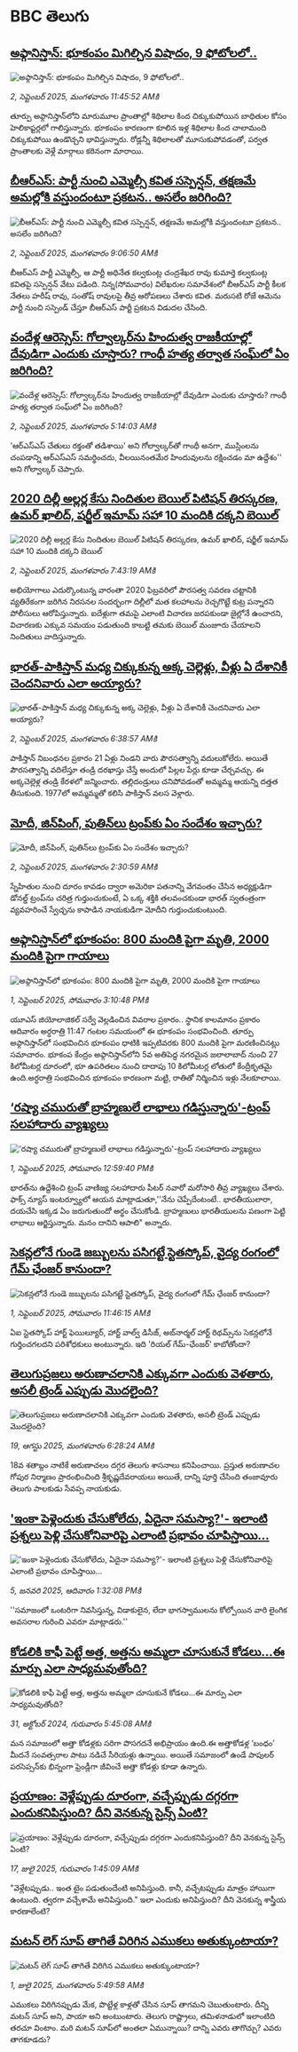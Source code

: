 # BBC తెలుగు## [అఫ్గానిస్తాన్: భూకంపం మిగిల్చిన విషాదం, 9 ఫోటోలలో..](https://www.bbc.com/telugu/articles/cm212dk19e9o?at_medium=RSS&at_campaign=rss?at_campaign=githubrss)![అఫ్గానిస్తాన్: భూకంపం మిగిల్చిన విషాదం, 9 ఫోటోలలో..](https://ichef.bbci.co.uk/ace/ws/240/cpsprodpb/73ef/live/ad3f99e0-87f1-11f0-b36e-47414de99d82.jpg)_2, సెప్టెంబర్ 2025, మంగళవారం 11:45:52 AMకి_తూర్పు అఫ్గానిస్తాన్‌లోని మారుమూల ప్రాంతాల్లో శిథిలాల కింద చిక్కుకుపోయిన బాధితుల కోసం హెలికాప్టర్లలో గాలిస్తున్నారు. భూకంపం కారణంగా కూలిన ఇళ్ల శిథిలాల కింద చాలామంది చిక్కుకుపోయి ఉండొచ్చని భావిస్తున్నారు. రోడ్లన్నీ శిథిలాలతో మూసుకుపోవడంతో, పర్వత ప్రాంతాలకు వెళ్లే మార్గాలు కఠినంగా మారాయి.## [బీఆర్ఎస్: పార్టీ నుంచి ఎమ్మెల్సీ కవిత సస్పెన్షన్, తక్షణమే అమల్లోకి వస్తుందంటూ ప్రకటన.. అసలేం జరిగింది?](https://www.bbc.com/telugu/articles/cp89004j662o?at_medium=RSS&at_campaign=rss?at_campaign=githubrss)![బీఆర్ఎస్: పార్టీ నుంచి ఎమ్మెల్సీ కవిత సస్పెన్షన్, తక్షణమే అమల్లోకి వస్తుందంటూ ప్రకటన.. అసలేం జరిగింది?](https://ichef.bbci.co.uk/ace/standard/240/cpsprodpb/f93d/live/d9377d60-87dd-11f0-b391-6936825093bd.jpg)_2, సెప్టెంబర్ 2025, మంగళవారం 9:06:50 AMకి_బీఆర్ఎస్ పార్టీ ఎమ్మెల్సీ, ఆ పార్టీ అధినేత కల్వకుంట్ల చంద్రశేఖర రావు కుమార్తె కల్వకుంట్ల కవితపై సస్పెన్షన్ వేటు పడింది. నిన్న(సోమవారం) విలేఖరుల సమావేశంలో బీఆర్ఎస్ పార్టీ కీలక నేతలు హరీష్ రావు, సంతోష్ రావులపై తీవ్ర ఆరోపణలు చేశారు కవిత. మరుసటి రోజే ఆమెను పార్టీ నుంచి సస్పెండ్ చేస్తూ బీఆర్ఎస్ పార్టీ ప్రకటన విడుదల చేసింది.## [వందేళ్ల ఆరెస్సెస్: గోల్వాల్కర్‌ను హిందుత్వ రాజకీయాల్లో దేవుడిగా ఎందుకు చూస్తారు? గాంధీ హత్య తర్వాత సంఘ్‌లో ఏం జరిగింది? ](https://www.bbc.com/telugu/articles/c86jvz3n8jqo?at_medium=RSS&at_campaign=rss?at_campaign=githubrss)![వందేళ్ల ఆరెస్సెస్: గోల్వాల్కర్‌ను హిందుత్వ రాజకీయాల్లో దేవుడిగా ఎందుకు చూస్తారు? గాంధీ హత్య తర్వాత సంఘ్‌లో ఏం జరిగింది? ](https://ichef.bbci.co.uk/ace/standard/240/cpsprodpb/ef3b/live/666e6a10-87c3-11f0-b391-6936825093bd.jpg)_2, సెప్టెంబర్ 2025, మంగళవారం 5:14:03 AMకి_'ఆర్ఎస్ఎస్ చేతులు రక్తంతో తడిశాయి' అని గోల్వాల్కర్‌తో గాంధీ అనగా, ముస్లింలను చంపడాన్ని ఆర్ఎస్ఎస్ సమర్థించదు, వీలయినంతమేర హిందువులను రక్షించడం మా ఉద్దేశం'' అని గోల్వాల్కర్ చెప్పారు.## [2020 దిల్లీ అల్లర్ల కేసు నిందితుల బెయిల్‌‌ పిటిషన్‌ తిరస్కరణ, ఉమర్ ఖాలిద్, షర్జీల్ ఇమామ్ సహా 10 మందికి దక్కని బెయిల్ ](https://www.bbc.com/telugu/articles/cy7y5g721vdo?at_medium=RSS&at_campaign=rss?at_campaign=githubrss)![2020 దిల్లీ అల్లర్ల కేసు నిందితుల బెయిల్‌‌ పిటిషన్‌ తిరస్కరణ, ఉమర్ ఖాలిద్, షర్జీల్ ఇమామ్ సహా 10 మందికి దక్కని బెయిల్ ](https://ichef.bbci.co.uk/ace/ws/240/cpsprodpb/a486/live/cb0528c0-87c7-11f0-9cf6-cbf3e73ce2b9.jpg)_2, సెప్టెంబర్ 2025, మంగళవారం 7:43:19 AMకి_అభియోగాలు ఎదుర్కొంటున్న వారంతా 2020 ఫిబ్రవరిలో పౌరసత్వ సవరణ చట్టానికి వ్యతిరేకంగా జరిగిన నిరసనల సందర్భంగా దిల్లీలో మత కలహాలను రెచ్చగొట్టే కుట్ర పన్నారని పోలీసులు ఆరోపిస్తున్నారు. ఐదేళ్లుగా తమపై ఎలాంటి విచారణ జరపకుండా జైల్లోనే ఉంచారని, విచారణకు ఎక్కువ సమయం పడుతుంది కాబట్టి తమకు బెయిల్ మంజూరు చేయాలని నిందితులు వాదిస్తున్నారు.## [భారత్-పాకిస్తాన్ మధ్య చిక్కుకున్న అక్క చెల్లెళ్లు, వీళ్లు ఏ దేశానికీ చెందనివారు ఎలా అయ్యారు? ](https://www.bbc.com/telugu/articles/c3r4g07xwq3o?at_medium=RSS&at_campaign=rss?at_campaign=githubrss)![భారత్-పాకిస్తాన్ మధ్య చిక్కుకున్న అక్క చెల్లెళ్లు, వీళ్లు ఏ దేశానికీ చెందనివారు ఎలా అయ్యారు? ](https://ichef.bbci.co.uk/ace/standard/240/cpsprodpb/20ae/live/24b499f0-87c8-11f0-84c8-99de564f0440.jpg)_2, సెప్టెంబర్ 2025, మంగళవారం 6:38:57 AMకి_పాకిస్తాన్ నిబంధనల ప్రకారం 21 ఏళ్లు నిండని వారు పౌరసత్వాన్ని వదులుకోలేరు.  అయితే పౌరసత్వాన్ని వదిలేస్తూ తండ్రి దరఖాస్తు చేస్తే అందులో పిల్లల పేర్లు కూడా చేర్చవచ్చు. ఈ అక్కచెల్లెళ్ల తండ్రి కేరళలో జన్మించారు. తల్లిదండ్రులు చనిపోవడంతో అమ్మమ్మ ఆయన్ని దత్తత తీసుకుంది. 1977లో అమ్మమ్మతో కలిసి పాకిస్తాన్ వలస వెళ్లారు.## [మోదీ, జిన్‌పింగ్, పుతిన్‌లు ట్రంప్‌కు ఏం సందేశం ఇచ్చారు?](https://www.bbc.com/telugu/articles/c98784wy55go?at_medium=RSS&at_campaign=rss?at_campaign=githubrss)![మోదీ, జిన్‌పింగ్, పుతిన్‌లు ట్రంప్‌కు ఏం సందేశం ఇచ్చారు?](https://ichef.bbci.co.uk/ace/standard/240/cpsprodpb/9653/live/fb67c1c0-87a5-11f0-9cf6-cbf3e73ce2b9.jpg)_2, సెప్టెంబర్ 2025, మంగళవారం 2:30:59 AMకి_స్నేహితుల నుంచి దూరం కావడం ద్వారా అమెరికా పతనాన్ని వేగవంతం చేసిన అధ్యక్షుడిగా డోనల్డ్ ట్రంప్‌ను చరిత్ర గుర్తుంచుకుంటే,  ఏ ఒక్క శక్తికి తలవంచకుండా  భారత్ స్వతంత్రంగా వ్యవహరించే స్వేచ్ఛను కాపాడిన నాయకుడిగా మోదీని గుర్తుంచుకుంటుంది.## [అఫ్గానిస్తాన్‌లో భూకంపం: 800 మందికి పైగా మృతి, 2000 మందికి పైగా గాయాలు](https://www.bbc.com/telugu/articles/c17n4yw9ggjo?at_medium=RSS&at_campaign=rss?at_campaign=githubrss)![అఫ్గానిస్తాన్‌లో భూకంపం: 800 మందికి పైగా మృతి, 2000 మందికి పైగా గాయాలు](https://ichef.bbci.co.uk/ace/standard/240/cpsprodpb/707f/live/741a0f80-874a-11f0-84c8-99de564f0440.jpg)_1, సెప్టెంబర్ 2025, సోమవారం 3:10:48 PMకి_యూఎస్ జియోలాజికల్ సర్వే వెల్లడించిన వివరాల ప్రకారం.. స్థానిక కాలమానం ప్రకారం ఆదివారం అర్ధరాత్రి 11:47 గంటల సమయంలో ఈ భూకంపం సంభవించింది. తూర్పు అఫ్గానిస్తాన్‌‌లో సంభవించిన భూకంపం ధాటికి ఇప్పటివరకు 800 మందికి పైగా మరణించినట్లు సమాచారం. భూకంప కేంద్రం అఫ్గానిస్తాన్‌లోని 5వ అతిపెద్ద నగరమైన జలాలాబాద్ నుంచి 27 కిలోమీటర్ల దూరంలో, భూ ఉపరితలం నుంచి దాదాపు 10 కిలోమీటర్ల లోతులో కేంద్రీకృతమై ఉంది.అర్ధరాత్రి సంభవించిన భూకంపం కారణంగా మట్టి, రాతితో నిర్మించిన ఇళ్లు నేలకూలాయి.## [‘రష్యా చమురుతో బ్రాహ్మణులే లాభాలు గడిస్తున్నారు'-ట్రంప్ సలహాదారు వ్యాఖ్యలు](https://www.bbc.com/telugu/articles/c7vl2pq3805o?at_medium=RSS&at_campaign=rss?at_campaign=githubrss)![‘రష్యా చమురుతో బ్రాహ్మణులే లాభాలు గడిస్తున్నారు'-ట్రంప్ సలహాదారు వ్యాఖ్యలు](https://ichef.bbci.co.uk/ace/ws/240/cpsprodpb/15c2/live/b3613820-8728-11f0-b391-6936825093bd.jpg)_1, సెప్టెంబర్ 2025, సోమవారం 12:59:40 PMకి_భారత్‌ను ఉద్దేశించి ట్రంప్ వాణిజ్య సలహాదారు పీటర్ నవారో మరోసారి తీవ్ర వ్యాఖ్యలు చేశారు. ఫాక్స్ న్యూస్ ఇంటర్వ్యూలో ఆయన మాట్లాడుతూ,''నేను చెప్పేదేంటంటే.. భారతీయులారా, దయచేసి ఇక్కడ ఏం జరుగుతుందో అర్థం చేసుకోండి. బ్రాహ్మణులు భారతీయులను పణంగా పెట్టి లాభాలు ఆర్జిస్తున్నారు. మనం దానిని ఆపాలి" అన్నారు.## [సెకన్లలోనే గుండె జబ్బులను పసిగట్టే స్టెతస్కోప్, వైద్య రంగంలో గేమ్ ఛేంజర్ కానుందా?](https://www.bbc.com/telugu/articles/c80d8dpd8xmo?at_medium=RSS&at_campaign=rss?at_campaign=githubrss)![సెకన్లలోనే గుండె జబ్బులను పసిగట్టే స్టెతస్కోప్, వైద్య రంగంలో గేమ్ ఛేంజర్ కానుందా?](https://ichef.bbci.co.uk/ace/ws/240/cpsprodpb/9846/live/afa4d830-867f-11f0-b391-6936825093bd.jpg)_1, సెప్టెంబర్ 2025, సోమవారం 11:46:15 AMకి_ఏఐ స్టెతస్కోప్ హార్ట్ ఫెయిల్యూర్, హార్ట్ వాల్వ్ డిసీజ్, అబ్‌నార్మల్ హార్ట్ రిథమ్స్‌ను సెకన్లలోనే గుర్తించగలదని పరిశోధకులు అంటున్నారు. ఇది 'రియల్ గేమ్-ఛేంజర్' కాబోతోందా?## [తెలుగుప్రజలు అరుణాచలానికి ఎక్కువగా ఎందుకు వెళతారు, అసలీ ట్రెండ్ ఎప్పుడు మొదలైంది? ](https://www.bbc.com/telugu/articles/c8jp32zrzxpo?at_medium=RSS&at_campaign=rss?at_campaign=githubrss)![తెలుగుప్రజలు అరుణాచలానికి ఎక్కువగా ఎందుకు వెళతారు, అసలీ ట్రెండ్ ఎప్పుడు మొదలైంది? ](https://ichef.bbci.co.uk/ace/ws/240/cpsprodpb/cf2d/live/01932bf0-7d85-11f0-98a0-956f61945264.jpg)_19, ఆగస్టు 2025, మంగళవారం 6:28:24 AMకి_18వ శతాబ్దం నాటికే అరుణాచలం దగ్గర తెలుగు శాసనాలు కనిపించాయి. ప్రస్తుత అరుణాచల గోపుర నిర్మాణం ప్రారంభించింది శ్రీకృష్ణదేవరాయలు అయితే, దాన్ని పూర్తి చేసింది తంజావూరు తెలుగు పాలకుడు సేవప్ప నాయకుడు.## ['ఇంకా పెళ్లెందుకు చేసుకోలేదు, ఏదైనా సమస్యా?'- ఇలాంటి ప్రశ్నలు పెళ్లి చేసుకోనివారిపై ఎలాంటి ప్రభావం చూపిస్తాయి... ](https://www.bbc.com/telugu/articles/cgq1w3lz7yyo?at_medium=RSS&at_campaign=rss?at_campaign=githubrss)!['ఇంకా పెళ్లెందుకు చేసుకోలేదు, ఏదైనా సమస్యా?'- ఇలాంటి ప్రశ్నలు పెళ్లి చేసుకోనివారిపై ఎలాంటి ప్రభావం చూపిస్తాయి... ](https://ichef.bbci.co.uk/ace/ws/240/cpsprodpb/f6de/live/72c94a60-cb3e-11ef-87df-d575b9a434a4.jpg)_5, జనవరి 2025, ఆదివారం 1:32:08 PMకి_''సమాజంలో ఒంటరిగా నివసిస్తున్న, విడాకులైన, లేదా భాగస్వాములను కోల్పోయిన వారి లైంగిక అవసరాల గురించి ఎవరూ మాట్లాడరు.''## [కోడలికి కాఫీ పెట్టే అత్త, అత్తను అమ్మలా చూసుకునే కోడలు...ఈ మార్పు ఎలా సాధ్యమవుతోంది?](https://www.bbc.com/telugu/articles/c1l41zl8el2o?at_medium=RSS&at_campaign=rss?at_campaign=githubrss)![కోడలికి కాఫీ పెట్టే అత్త, అత్తను అమ్మలా చూసుకునే కోడలు...ఈ మార్పు ఎలా సాధ్యమవుతోంది?](https://ichef.bbci.co.uk/ace/ws/240/cpsprodpb/2b61/live/9176a6d0-8b0e-11ef-a81b-b1eda9741da3.jpg)_31, అక్టోబర్ 2024, గురువారం 5:45:08 AMకి_మన సమాజంలో అత్తా కోడళ్లకు సరిగా పొసగదనే అభిప్రాయం ఉంది.ఈ అత్తాకోడళ్ల ‘బంధం’ మీదనే సంవత్సరాల పాటు నడిచే సీరియళ్లు ఉన్నాయి. అయితే సమాజంలో ఉండే పాపులర్ పరసెప్సన్‌కు భిన్నంగా ఫ్రెండ్లీగా జీవించే అత్తా కోడళ్లు కూడా ఉన్నారు.## [ప్రయాణం: వెళ్లేప్పుడు దూరంగా, వచ్చేప్పుడు దగ్గరగా ఎందుకనిపిస్తుంది? దీని వెనకున్న సైన్స్ ఏంటి?](https://www.bbc.com/telugu/articles/c0l4y727n1jo?at_medium=RSS&at_campaign=rss?at_campaign=githubrss)![ప్రయాణం: వెళ్లేప్పుడు దూరంగా, వచ్చేప్పుడు దగ్గరగా ఎందుకనిపిస్తుంది? దీని వెనకున్న సైన్స్ ఏంటి?](https://ichef.bbci.co.uk/ace/ws/240/cpsprodpb/054c/live/6957c010-62b0-11f0-8e78-11023c48a856.png)_17, జులై 2025, గురువారం 1:45:09 AMకి_"వెళ్లేటప్పుడు.. ఇంత టైం పడుతుందేంటి అనిపిస్తుంది. కానీ, వచ్చేటప్పుడు మాత్రం హాయిగా ఉంటుంది. త్వరగా వచ్చేశామే అనిపిస్తుంది." ఇలా ఎందుకు అనిపిస్తుంది? దీని వెనకున్న శాస్త్రీయ కారణాలేంటి?## [మటన్ లెగ్ సూప్ తాగితే విరిగిన ఎముకలు అతుక్కుంటాయా?](https://www.bbc.com/telugu/articles/c0l4g92j8kzo?at_medium=RSS&at_campaign=rss?at_campaign=githubrss)![మటన్ లెగ్ సూప్ తాగితే విరిగిన ఎముకలు అతుక్కుంటాయా?](https://ichef.bbci.co.uk/ace/ws/240/cpsprodpb/b31e/live/cce532c0-6d41-11f0-9462-bb509dc78127.jpg)_1, జులై 2025, మంగళవారం 5:49:58 AMకి_ఎముకలు విరిగినప్పుడు మేక, పొట్టేళ్ల కాళ్లతో చేసిన సూప్ తాగమని చెబుతుంటారు. దీన్ని మటన్ సూప్ అని, పాయా అని అంటుంటారు. తెలుగు రాష్ట్రాలు, తమిళనాడులో ఇలాంటిది తరచూ వింటాం. మరి మటన్ సూప్‌లో అంతలా ఏమున్నాయి? దాన్ని ఎవరు తాగొచ్చు? ఎవరు తాగకూడదు?
